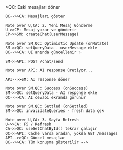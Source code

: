 <!-- sequenceDiagram
participant U as User
participant CP as ChatPrompt
participant SM as useCreateChat
participant QC as QueryClient Cache
participant API as Backend API
participant CA as ChatArea

    Note over U,CA: 1. İlk Yükleme (Sayfa Açılışı)
    CA->>QC: useGetChatById() çalışır
    QC->>API: GET /messages/:conversationId
    API-->>QC: Eski mesajları döner

    QC-->>CA: Mesajları göster

    Note over U,CA: 2. Yeni Mesaj Gönderme
    U->>CP: Mesaj yazar ve gönderir
    CP->>SM: createChat(userMessage)

    Note over SM,QC: Optimistic Update (onMutate)
    SM->>QC: setQueryData - userMessage ekle
    QC-->>CA: UI anında güncellenir ✨

    SM->>API: POST /chat/send

    Note over API: AI response üretiyor...

    API-->>SM: AI response döner

    Note over SM,QC: Success (onSuccess)
    SM->>QC: setQueryData - AI response ekle
    QC-->>CA: AI cevabı ekranda görünür

    Note over SM,QC: Settled (onSettled)
    SM->>QC: invalidateQueries - fresh data çek

    Note over U,CA: 3. Sayfa Refresh
    U->>CA: F5 / Refresh
    CA->>QC: useGetChatById() tekrar çalışır
    QC->>API: Cache varsa oradan, yoksa GET /messages
    API-->>QC: Güncel mesajlar
    QC-->>CA: Tüm konuşma gösterilir -->
